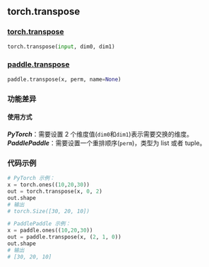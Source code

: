 ## torch.transpose
### [torch.transpose](https://pytorch.org/docs/stable/generated/torch.transpose.html?highlight=transpose#torch.transpose)

```python
torch.transpose(input, dim0, dim1)
```

### [paddle.transpose](https://www.paddlepaddle.org.cn/documentation/docs/zh/api/paddle/transpose_cn.html#transpose)

```python
paddle.transpose(x, perm, name=None)
```

### 功能差异
#### 使用方式
***PyTorch***：需要设置 2 个维度值(`dim0`和`dim1`)表示需要交换的维度。
***PaddlePaddle***：需要设置一个重排顺序(`perm`)，类型为 list 或者 tuple。

### 代码示例
``` python
# PyTorch 示例：
x = torch.ones((10,20,30))
out = torch.transpose(x, 0, 2)
out.shape
# 输出
# torch.Size([30, 20, 10])
```

``` python
# PaddlePaddle 示例：
x = paddle.ones((10,20,30))
out = paddle.transpose(x, (2, 1, 0))
out.shape
# 输出
# [30, 20, 10]
```
